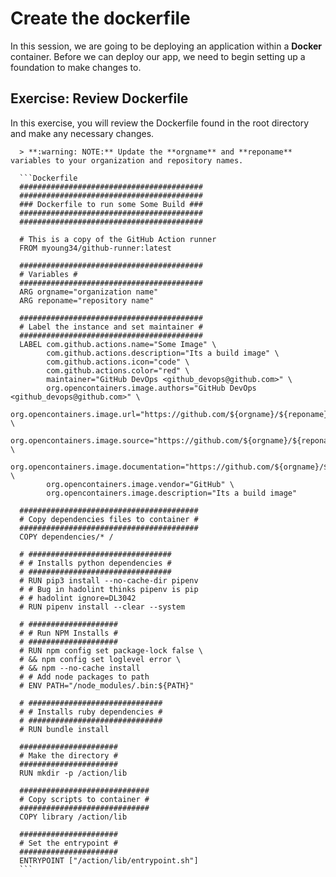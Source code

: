 # Create the dockerfile

In this session, we are going to be deploying an application within a **Docker** container. Before we can deploy our app, we need to begin setting up a foundation to make changes to.

## Exercise: Review Dockerfile

In this exercise, you will review the Dockerfile found in the root directory and make any necessary changes.

      > **:warning: NOTE:** Update the **orgname** and **reponame** variables to your organization and repository names.

      ```Dockerfile
      #########################################
      #########################################
      ### Dockerfile to run some Some Build ###
      #########################################
      #########################################

      # This is a copy of the GitHub Action runner
      FROM myoung34/github-runner:latest

      #########################################
      # Variables #
      #########################################
      ARG orgname="organization name"
      ARG reponame="repository name"

      #########################################
      # Label the instance and set maintainer #
      #########################################
      LABEL com.github.actions.name="Some Image" \
            com.github.actions.description="Its a build image" \
            com.github.actions.icon="code" \
            com.github.actions.color="red" \
            maintainer="GitHub DevOps <github_devops@github.com>" \
            org.opencontainers.image.authors="GitHub DevOps <github_devops@github.com>" \
            org.opencontainers.image.url="https://github.com/${orgname}/${reponame}" \
            org.opencontainers.image.source="https://github.com/${orgname}/${reponame}" \
            org.opencontainers.image.documentation="https://github.com/${orgname}/${reponame}" \
            org.opencontainers.image.vendor="GitHub" \
            org.opencontainers.image.description="Its a build image"

      ########################################
      # Copy dependencies files to container #
      ########################################
      COPY dependencies/* /

      # ################################
      # # Installs python dependencies #
      # ################################
      # RUN pip3 install --no-cache-dir pipenv
      # # Bug in hadolint thinks pipenv is pip
      # # hadolint ignore=DL3042
      # RUN pipenv install --clear --system

      # ####################
      # # Run NPM Installs #
      # ####################
      # RUN npm config set package-lock false \
      # && npm config set loglevel error \
      # && npm --no-cache install
      # # Add node packages to path
      # ENV PATH="/node_modules/.bin:${PATH}"

      # ##############################
      # # Installs ruby dependencies #
      # ##############################
      # RUN bundle install

      ######################
      # Make the directory #
      ######################
      RUN mkdir -p /action/lib

      #############################
      # Copy scripts to container #
      #############################
      COPY library /action/lib

      ######################
      # Set the entrypoint #
      ######################
      ENTRYPOINT ["/action/lib/entrypoint.sh"]
      ```


